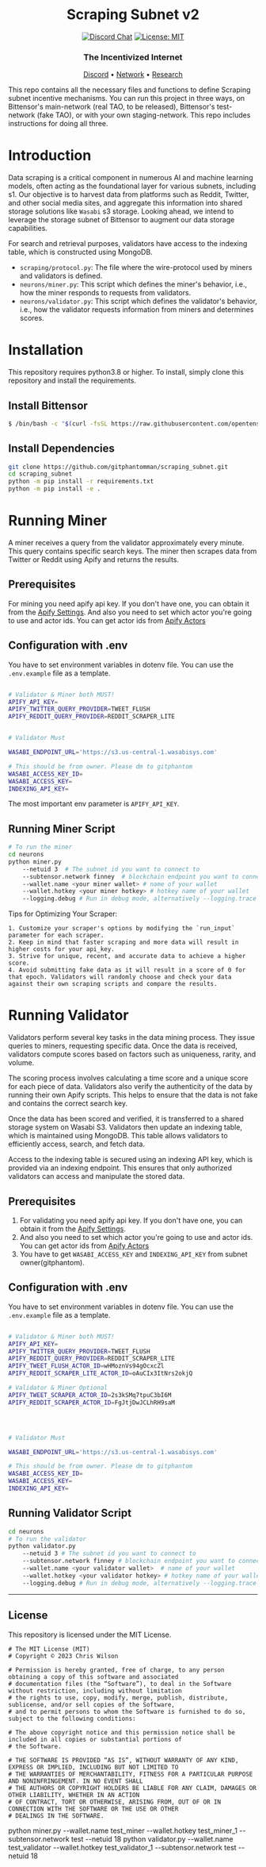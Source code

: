 
<div align="center">

# **Scraping Subnet v2** <!-- omit in toc -->
[![Discord Chat](https://img.shields.io/discord/308323056592486420.svg)](https://discord.gg/bittensor)
[![License: MIT](https://img.shields.io/badge/License-MIT-yellow.svg)](https://opensource.org/licenses/MIT) 



### The Incentivized Internet <!-- omit in toc -->

[Discord](https://discord.gg/bittensor) • [Network](https://taostats.io/) • [Research](https://bittensor.com/whitepaper)

</div>



This repo contains all the necessary files and functions to define Scraping subnet incentive mechanisms. You can run this project in three ways,
on Bittensor's main-network (real TAO, to be released), Bittensor's test-network (fake TAO), or with your own staging-network. This repo includes instructions for doing all three.

# Introduction

Data scraping is a critical component in numerous AI and machine learning models, often acting as the foundational layer for various subnets, including s1. Our objective is to harvest data from platforms such as Reddit, Twitter, and other social media sites, and aggregate this information into shared storage solutions like `Wasabi` s3 storage. Looking ahead, we intend to leverage the storage subnet of Bittensor to augment our data storage capabilities.

For search and retrieval purposes, validators have access to the indexing table, which is constructed using MongoDB.



- `scraping/protocol.py`: The file where the wire-protocol used by miners and validators is defined.
- `neurons/miner.py`: This script which defines the miner's behavior, i.e., how the miner responds to requests from validators.
- `neurons/validator.py`: This script which defines the validator's behavior, i.e., how the validator requests information from miners and determines scores.




# Installation
This repository requires python3.8 or higher. To install, simply clone this repository and install the requirements.

## Install Bittensor
```bash
$ /bin/bash -c "$(curl -fsSL https://raw.githubusercontent.com/opentensor/bittensor/master/scripts/install.sh)"
```
## Install Dependencies
```bash
git clone https://github.com/gitphantomman/scraping_subnet.git
cd scraping_subnet
python -m pip install -r requirements.txt
python -m pip install -e .
```


# Running Miner
A miner receives a query from the validator approximately every minute.
This query contains specific search keys.
The miner then scrapes data from Twitter or Reddit using Apify and returns the results.

## Prerequisites

For mining you need apify api key. If you don't have one, you can obtain it from the [Apify Settings](https://console.apify.com/account/integrations).
And also you need to set which actor you're going to use and actor ids.
You can get actor ids from [Apify Actors](https://console.apify.com/actors/)

## Configuration with .env


You have to set environment variables in dotenv file. You can use the `.env.example` file as a template.
```bash

# Validator & Miner both MUST!
APIFY_API_KEY=
APIFY_TWITTER_QUERY_PROVIDER=TWEET_FLUSH
APIFY_REDDIT_QUERY_PROVIDER=REDDIT_SCRAPER_LITE


# Validator Must

WASABI_ENDPOINT_URL='https://s3.us-central-1.wasabisys.com'

# This should be from owner. Please dm to gitphantom
WASABI_ACCESS_KEY_ID=
WASABI_ACCESS_KEY=
INDEXING_API_KEY=

```

The most important env parameter is `APIFY_API_KEY`.


## Running Miner Script

```bash
# To run the miner
cd neurons
python miner.py 
    --netuid 3  # The subnet id you want to connect to
    --subtensor.network finney  # blockchain endpoint you want to connect
    --wallet.name <your miner wallet> # name of your wallet
    --wallet.hotkey <your miner hotkey> # hotkey name of your wallet
    --logging.debug # Run in debug mode, alternatively --logging.trace for trace mode
```

Tips for Optimizing Your Scraper:

    1. Customize your scraper's options by modifying the `run_input` parameter for each scraper.
    2. Keep in mind that faster scraping and more data will result in higher costs for your api_key.
    3. Strive for unique, recent, and accurate data to achieve a higher score.
    4. Avoid submitting fake data as it will result in a score of 0 for that epoch. Validators will randomly choose and check your data against their own scraping scripts and compare the results.

# Running Validator

Validators perform several key tasks in the data mining process. They issue queries to miners, requesting specific data. Once the data is received, validators compute scores based on factors such as uniqueness, rarity, and volume. 

The scoring process involves calculating a time score and a unique score for each piece of data. Validators also verify the authenticity of the data by running their own Apify scripts. This helps to ensure that the data is not fake and contains the correct search key.

Once the data has been scored and verified, it is transferred to a shared storage system on Wasabi S3. Validators then update an indexing table, which is maintained using MongoDB. This table allows validators to efficiently access, search, and fetch data.

Access to the indexing table is secured using an indexing API key, which is provided via an indexing endpoint. This ensures that only authorized validators can access and manipulate the stored data.

## Prerequisites

1. For validating you need apify api key. If you don't have one, you can obtain it from the [Apify Settings](https://console.apify.com/account/integrations).
2. And also you need to set which actor you're going to use and actor ids.
You can get actor ids from [Apify Actors](https://console.apify.com/actors/)
3. You have to get `WASABI_ACCESS_KEY` and `INDEXING_API_KEY` from subnet owner(gitphantom). 

## Configuration with .env


You have to set environment variables in dotenv file. You can use the `.env.example` file as a template.
```bash

# Validator & Miner both MUST!
APIFY_API_KEY=
APIFY_TWITTER_QUERY_PROVIDER=TWEET_FLUSH
APIFY_REDDIT_QUERY_PROVIDER=REDDIT_SCRAPER_LITE
APIFY_TWEET_FLUSH_ACTOR_ID=wHMoznVs94gOcxcZl
APIFY_REDDIT_SCRAPER_LITE_ACTOR_ID=oAuCIx3ItNrs2okjQ

# Validator & Miner Optional
APIFY_TWEET_SCRAPER_ACTOR_ID=2s3kSMq7tpuC3bI6M
APIFY_REDDIT_SCRAPER_ACTOR_ID=FgJtjDwJCLhRH9saM




# Validator Must

WASABI_ENDPOINT_URL='https://s3.us-central-1.wasabisys.com'

# This should be from owner. Please dm to gitphantom
WASABI_ACCESS_KEY_ID=
WASABI_ACCESS_KEY=
INDEXING_API_KEY=

```


## Running Validator Script

```bash
cd neurons
# To run the validator
python validator.py 
    --netuid 3 # The subnet id you want to connect to
    --subtensor.network finney # blockchain endpoint you want to connect
    --wallet.name <your validator wallet>  # name of your wallet
    --wallet.hotkey <your validator hotkey> # hotkey name of your wallet
    --logging.debug # Run in debug mode, alternatively --logging.trace for trace mode
```

---

## License
This repository is licensed under the MIT License.
```text
# The MIT License (MIT)
# Copyright © 2023 Chris Wilson

# Permission is hereby granted, free of charge, to any person obtaining a copy of this software and associated
# documentation files (the “Software”), to deal in the Software without restriction, including without limitation
# the rights to use, copy, modify, merge, publish, distribute, sublicense, and/or sell copies of the Software,
# and to permit persons to whom the Software is furnished to do so, subject to the following conditions:

# The above copyright notice and this permission notice shall be included in all copies or substantial portions of
# the Software.

# THE SOFTWARE IS PROVIDED “AS IS”, WITHOUT WARRANTY OF ANY KIND, EXPRESS OR IMPLIED, INCLUDING BUT NOT LIMITED TO
# THE WARRANTIES OF MERCHANTABILITY, FITNESS FOR A PARTICULAR PURPOSE AND NONINFRINGEMENT. IN NO EVENT SHALL
# THE AUTHORS OR COPYRIGHT HOLDERS BE LIABLE FOR ANY CLAIM, DAMAGES OR OTHER LIABILITY, WHETHER IN AN ACTION
# OF CONTRACT, TORT OR OTHERWISE, ARISING FROM, OUT OF OR IN CONNECTION WITH THE SOFTWARE OR THE USE OR OTHER
# DEALINGS IN THE SOFTWARE.
```


python miner.py --wallet.name test_miner --wallet.hotkey test_miner_1 --subtensor.network test --netuid 18
python validator.py --wallet.name test_validator --wallet.hotkey test_validator_1 --subtensor.network test --netuid 18
